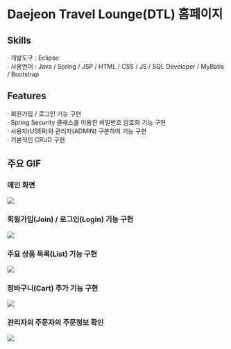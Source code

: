 # Daejeon Travel Lounge(DTL) 홈페이지
<h2>Skills</h2>
· 개발도구 : Eclipse <br/>
· 사용언어 :  Java / Spring / JSP / HTML / CSS / JS / SQL Developer / MyBatis / Bootstrap
<h2>Features</h2>
· 회원가입 / 로그인 기능 구현 <br/>
· Spring Security 클래스를 이용한 비밀번호 암호화 기능 구현 <br/>
· 사용자(USER)와 관리자(ADMIN) 구분하여 기능 구현 <br/>
· 기본적인 CRUD 구현
<h2>주요 GIF</h2>

<h3>메인 화면</h3>
<img src="https://user-images.githubusercontent.com/89969398/140003944-d1d7cd58-3c4f-4126-98e7-fa2c6226eb53.gif">
<h3>회원가입(Join) / 로그인(Login) 기능 구현</h3>
<img src="https://user-images.githubusercontent.com/89969398/140003972-61ba0ddf-9f43-4fb0-8c80-66d437fb29b7.gif">
<h3>주요 상품 목록(List) 기능 구현</h3>
<img src="https://user-images.githubusercontent.com/89969398/140003988-44b685a6-7f60-42cf-8d78-9578759cad9a.gif">
<h3>장바구니(Cart) 추가 기능 구현</h3>
<img src="https://user-images.githubusercontent.com/89969398/140003998-5e4aafa1-97d1-4aac-8115-13758155c7f6.gif">
<h3>관리자의 주문자의 주문정보 확인 </h3>
<img src="https://user-images.githubusercontent.com/89969398/140004009-837b5feb-d964-42af-942b-01ec5aac98be.gif">
